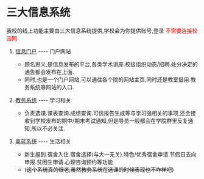 # 三大信息系统

我校的线上功能主要由三大信息系统提供,学校会为你提供账号,登录 <font color=red>不需要连接校园网</font>
1. [信息门户](https://my.hhu.edu.cn/portal-web/ "河海大学信息门户") ---- 门户网站
    
    - 顾名思义,是信息发布的平台,各类学术讲座.校级组织动态/招聘.处分决定的通告都会发布在上面.
    - 同时,也是一个门户网站,可以通往各个院的网站主页,同时还是教室借用.教务系统等网站的入口.

2. [教务系统](http://jwxt.hhu.edu.cn/ "河海大学教务系统") ---- 学习相关
    - 负责选课.课表查询.成绩查询.可信报告生成等与学习强相关的事项,还会接收到学校发布的期中/期末考试通知,但是导员一般都会在学院群里反复通知,所以不必关注.

3. [奥蓝系统](https://smst.hhu.edu.cn/login.aspx "河海大学奥蓝学生管理系统(学生版)") ---- 生活相关
    - 新生报到.宿舍入住.宿舍选择(与大一无关).特色/优秀宿舍申请.节假日去向申报.贫困生申请.心理咨询预约等功能
    - (~~这个系统真的很老,虽然教务系统在选课的时候表现也不咋样吧~~)